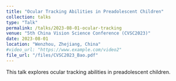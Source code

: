 ```yaml
---
title: "Ocular Tracking Abilities in Preadolescent Children"
collection: talks
type: "Talk"
permalink: /talks/2023-08-01-ocular-tracking
venue: "5th China Vision Science Conference (CVSC2023)"
date: 2023-08-01
location: "Wenzhou, Zhejiang, China"
#video_url: "https://www.example.com/video2"
file_url: "/files/CVSC2023_Bao.pdf"
---
```


This talk explores ocular tracking abilities in preadolescent children.